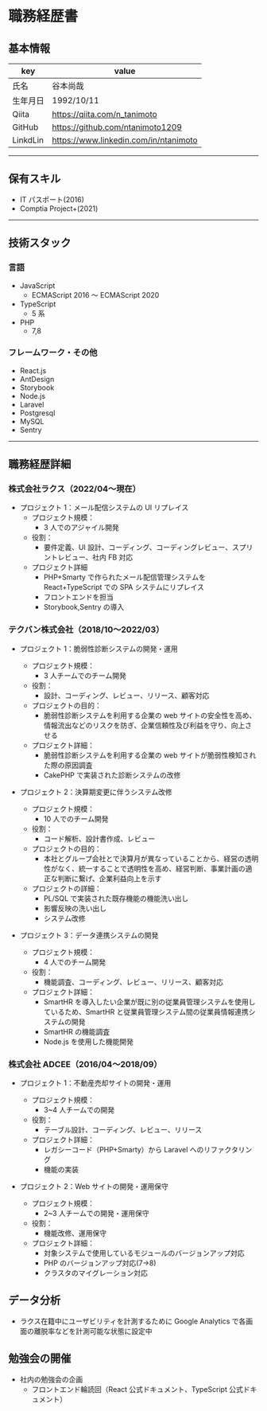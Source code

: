 # 職務経歴書

## 基本情報

| key      | value                                 |
| -------- | ------------------------------------- |
| 氏名     | 谷本尚哉                              |
| 生年月日 | 1992/10/11                            |
| Qiita    | https://qiita.com/n_tanimoto          |
| GitHub   | https://github.com/ntanimoto1209      |
| LinkdLin | https://www.linkedin.com/in/ntanimoto |

---

## 保有スキル

- IT パスポート(2016)
- Comptia Project+(2021)

---

## 技術スタック

### 言語

- JavaScript
  - ECMAScript 2016 〜 ECMAScript 2020
- TypeScript
  - 5 系
- PHP
  - 7,8

### フレームワーク・その他

- React.js
- AntDesign
- Storybook
- Node.js
- Laravel
- Postgresql
- MySQL
- Sentry

---

## 職務経歴詳細

### 株式会社ラクス（2022/04〜現在）

- プロジェクト 1：メール配信システムの UI リプレイス
  - プロジェクト規模：
    - 3 人でのアジャイル開発
  - 役割：
    - 要件定義、UI 設計、コーディング、コーディングレビュー、スプリントレビュー、社内 FB 対応
  - プロジェクト詳細
    - PHP+Smarty で作られたメール配信管理システムを React+TypeScript での SPA システムにリプレイス
    - フロントエンドを担当
    - Storybook,Sentry の導入

### テクバン株式会社（2018/10〜2022/03）

- プロジェクト 1：脆弱性診断システムの開発・運用
  - プロジェクト規模：
    - 3 人チームでのチーム開発
  - 役割：
    - 設計、コーディング、レビュー、リリース、顧客対応
  - プロジェクトの目的：
    - 脆弱性診断システムを利用する企業の web サイトの安全性を高め、情報流出などのリスクを防ぎ、企業信頼性及び利益を守り、向上させる
  - プロジェクト詳細：
    - 脆弱性診断システムを利用する企業の web サイトが脆弱性検知された際の原因調査
    - CakePHP で実装された診断システムの改修
- プロジェクト 2：決算期変更に伴うシステム改修

  - プロジェクト規模：
    - 10 人でのチーム開発
  - 役割：
    - コード解析、設計書作成、レビュー
  - プロジェクトの目的：
    - 本社とグループ会社とで決算月が異なっていることから、経営の透明性がなく、統一することで透明性を高め、経営判断、事業計画の適正な判断に繋げ、企業利益向上を示す
  - プロジェクトの詳細：
    - PL/SQL で実装された既存機能の機能洗い出し
    - 影響反映の洗い出し
    - システム改修

- プロジェクト 3：データ連携システムの開発
  - プロジェクト規模：
    - 4 人でのチーム開発
  - 役割：
    - 機能調査、コーディング、レビュー、リリース、顧客対応
  - プロジェクト詳細：
    - SmartHR を導入したい企業が既に別の従業員管理システムを使用しているため、SmartHR と従業員管理システム間の従業員情報連携システムの開発
    - SmartHR の機能調査
    - Node.js を使用した機能開発

### 株式会社 ADCEE（2016/04〜2018/09）

- プロジェクト 1：不動産売却サイトの開発・運用

  - プロジェクト規模：
    - 3~4 人チームでの開発
  - 役割：
    - テーブル設計、コーディング、レビュー、リリース
  - プロジェクト詳細：
    - レガシーコード（PHP+Smarty）から Laravel へのリファクタリング
    - 機能の実装

- プロジェクト 2：Web サイトの開発・運用保守
  - プロジェクト規模：
    - 2~3 人チームでの開発・運用保守
  - 役割：
    - 機能改修、運用保守
  - プロジェクト詳細：
    - 対象システムで使用しているモジュールのバージョンアップ対応
    - PHP のバージョンアップ対応(7→8)
    - クラスタのマイグレーション対応

## データ分析

- ラクス在籍中にユーザビリティを計測するために Google Analytics で各画面の離脱率などを計測可能な状態に設定中

## 勉強会の開催

- 社内の勉強会の企画
  - フロントエンド輪読回（React 公式ドキュメント、TypeScript 公式ドキュメント）
